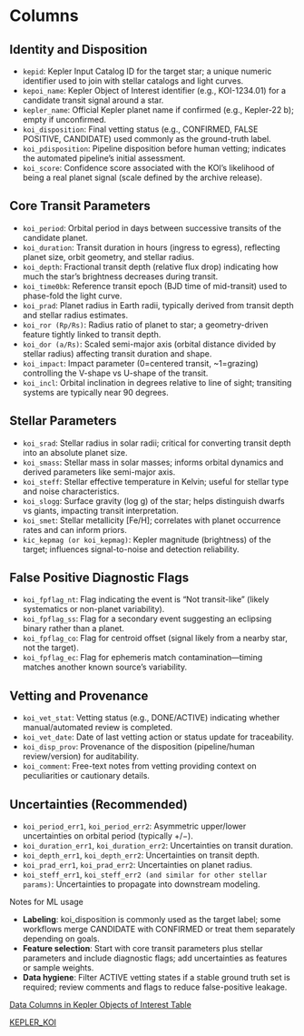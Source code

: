 # Columns

## Identity and Disposition

- `kepid`: Kepler Input Catalog ID for the target star; a unique numeric identifier used to join with stellar catalogs and light curves.
- `kepoi_name`: Kepler Object of Interest identifier (e.g., KOI-1234.01) for a candidate transit signal around a star.
- `kepler_name`: Official Kepler planet name if confirmed (e.g., Kepler-22 b); empty if unconfirmed.
- `koi_disposition`: Final vetting status (e.g., CONFIRMED, FALSE POSITIVE, CANDIDATE) used commonly as the ground-truth label.
- `koi_pdisposition`: Pipeline disposition before human vetting; indicates the automated pipeline’s initial assessment.
- `koi_score`: Confidence score associated with the KOI’s likelihood of being a real planet signal (scale defined by the archive release).

## Core Transit Parameters

- `koi_period`: Orbital period in days between successive transits of the candidate planet.
- `koi_duration`: Transit duration in hours (ingress to egress), reflecting planet size, orbit geometry, and stellar radius.
- `koi_depth`: Fractional transit depth (relative flux drop) indicating how much the star’s brightness decreases during transit.
- `koi_time0bk`: Reference transit epoch (BJD time of mid-transit) used to phase-fold the light curve.
- `koi_prad`: Planet radius in Earth radii, typically derived from transit depth and stellar radius estimates.
- `koi_ror (Rp/Rs)`: Radius ratio of planet to star; a geometry-driven feature tightly linked to transit depth.
- `koi_dor (a/Rs)`: Scaled semi-major axis (orbital distance divided by stellar radius) affecting transit duration and shape.
- `koi_impact`: Impact parameter (0=centered transit, ~1=grazing) controlling the V-shape vs U-shape of the transit.
- `koi_incl`: Orbital inclination in degrees relative to line of sight; transiting systems are typically near 90 degrees.

## Stellar Parameters

- `koi_srad`: Stellar radius in solar radii; critical for converting transit depth into an absolute planet size.
- `koi_smass`: Stellar mass in solar masses; informs orbital dynamics and derived parameters like semi-major axis.
- `koi_steff`: Stellar effective temperature in Kelvin; useful for stellar type and noise characteristics.
- `koi_slogg`: Surface gravity (log g) of the star; helps distinguish dwarfs vs giants, impacting transit interpretation.
- `koi_smet`: Stellar metallicity [Fe/H]; correlates with planet occurrence rates and can inform priors.
- `kic_kepmag (or koi_kepmag)`: Kepler magnitude (brightness) of the target; influences signal-to-noise and detection reliability.

## False Positive Diagnostic Flags

- `koi_fpflag_nt`: Flag indicating the event is “Not transit-like” (likely systematics or non-planet variability).
- `koi_fpflag_ss`: Flag for a secondary event suggesting an eclipsing binary rather than a planet.
- `koi_fpflag_co`: Flag for centroid offset (signal likely from a nearby star, not the target).
- `koi_fpflag_ec`: Flag for ephemeris match contamination—timing matches another known source’s variability.

## Vetting and Provenance

- `koi_vet_stat`: Vetting status (e.g., DONE/ACTIVE) indicating whether manual/automated review is completed.
- `koi_vet_date`: Date of last vetting action or status update for traceability.
- `koi_disp_prov`: Provenance of the disposition (pipeline/human review/version) for auditability.
- `koi_comment`: Free-text notes from vetting providing context on peculiarities or cautionary details.

## Uncertainties (Recommended)

- `koi_period_err1`, `koi_period_err2`: Asymmetric upper/lower uncertainties on orbital period (typically +/−).
- `koi_duration_err1`, `koi_duration_err2`: Uncertainties on transit duration.
- `koi_depth_err1`, `koi_depth_err2`: Uncertainties on transit depth.
- `koi_prad_err1`, `koi_prad_err2`: Uncertainties on planet radius.
- `koi_steff_err1`, `koi_steff_err2 (and similar for other stellar params)`: Uncertainties to propagate into downstream modeling.

Notes for ML usage

-  **Labeling**: koi_disposition is commonly used as the target label; some workflows merge CANDIDATE with CONFIRMED or treat them separately depending on goals.
- **Feature selection**: Start with core transit parameters plus stellar parameters and include diagnostic flags; add uncertainties as features or sample weights.
- **Data hygiene**: Filter ACTIVE vetting states if a stable ground truth set is required; review comments and flags to reduce false-positive leakage.

[Data Columns in Kepler Objects of Interest Table](https://exoplanetarchive.ipac.caltech.edu/docs/API_kepcandidate_columns.html)

[KEPLER_KOI](https://archive.stsci.edu/kepler/koi/help/columns.html)
